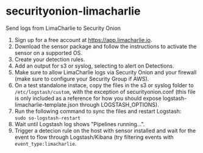 # securityonion-limacharlie
Send logs from LimaCharlie to Security Onion
1. Sign up for a free account at https://app.limacharlie.io.
2. Download the sensor package and follow the instructions to activate the sensor on a supported OS.
3. Create your detection rules.
3. Add an output for s3 or syslog, selecting to alert on Detections.
4. Make sure to allow LimaCharlie logs via Security Onion and your firewall (make sure to configure your Security Group if AWS).
5. On a test standalone instace, copy the files in the s3 or syslog folder to `/etc/logstash/custom`, with the exception of securityonion.conf (this file is only included as a reference for how you should expose logstash-limacharlie-template.json through LOGSTASH_OPTIONS).
6. Run the following command to sync the files and restart Logstash:   
`sudo so-logstash-restart`
7. Wait until Logstash log shows "Pipelines running...".   
8. Trigger a detecion rule on the host with sensor installed and wait for the event to flow through Logstash/Kibana (try filtering events with `event_type:limacharlie`.
